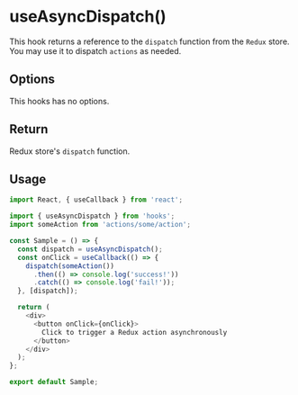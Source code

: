 # useAsyncDispatch()

This hook returns a reference to the `dispatch` function from the `Redux` store. You may use it to dispatch `actions` as needed.

## Options

This hooks has no options.

## Return

Redux store's `dispatch` function.

## Usage

```javascript
import React, { useCallback } from 'react';

import { useAsyncDispatch } from 'hooks';
import someAction from 'actions/some/action';

const Sample = () => {
  const dispatch = useAsyncDispatch();
  const onClick = useCallback(() => {
    dispatch(someAction())
      .then(() => console.log('success!'))
      .catch(() => console.log('fail!'));
  }, [dispatch]);

  return (
    <div>
      <button onClick={onClick}>
        Click to trigger a Redux action asynchronously
      </button>
    </div>
  );
};

export default Sample;
```
